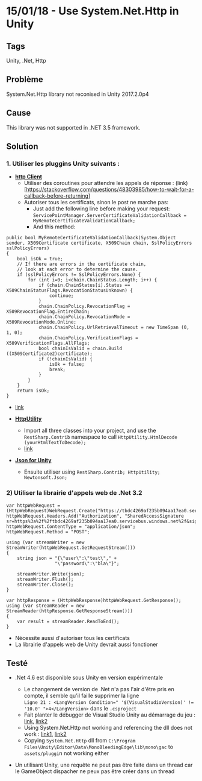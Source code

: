 # 15/01/18 - Use System.Net.Http in Unity

## Tags  
Unity, .Net, Http
## Problème
System.Net.Http library not reconised in Unity 2017.2.0p4
## Cause 
This library was not supported in .NET 3.5 framework.
## Solution

### 1. Utiliser les pluggins Unity suivants :

- [**http Client**](https://assetstore.unity.com/packages/tools/network/http-client-79343/reviews)
  - Utiliser des coroutines pour attendre les appels de réponse : (link)[https://stackoverflow.com/questions/48303985/how-to-wait-for-a-callback-before-returning]
  - Autoriser tous les certificats, sinon le post ne marche pas:
     - Just add the following line before making your request:			
    `ServicePointManager.ServerCertificateValidationCallback = MyRemoteCertificateValidationCallback;`			
     - And this method:
```
public bool MyRemoteCertificateValidationCallback(System.Object sender, X509Certificate certificate, X509Chain chain, SslPolicyErrors sslPolicyErrors)
{
    bool isOk = true;
    // If there are errors in the certificate chain,
    // look at each error to determine the cause.
    if (sslPolicyErrors != SslPolicyErrors.None) {
        for (int i=0; i<chain.ChainStatus.Length; i++) {
            if (chain.ChainStatus[i].Status == X509ChainStatusFlags.RevocationStatusUnknown) {
                continue;
            }
            chain.ChainPolicy.RevocationFlag = X509RevocationFlag.EntireChain;
            chain.ChainPolicy.RevocationMode = X509RevocationMode.Online;
            chain.ChainPolicy.UrlRetrievalTimeout = new TimeSpan (0, 1, 0);
            chain.ChainPolicy.VerificationFlags = X509VerificationFlags.AllFlags;
            bool chainIsValid = chain.Build ((X509Certificate2)certificate);
            if (!chainIsValid) {
                isOk = false;
                break;
            }
        }
    }
    return isOk;
}
```			
  - [link](https://stackoverflow.com/questions/4926676/mono-https-webrequest-fails-with-the-authentication-or-decryption-has-failed)
			
- [**HttpUtility**](https://github.com/Cratesmith/RestSharp-for-unity3d/tree/master/RestSharp/Extensions/MonoHttp)
   - Import all three classes into your project, and use the `RestSharp.Contrib` namespace to call `HttpUtility.HtmlDecode (yourHtmlTextToDecode);`
   - [link](https://forum.unity.com/threads/encode-decode-html-tag-in-unity.96484/)

- [**Json for Unity**](https://assetstore.unity.com/packages/tools/input-management/json-net-for-unity-11347)
  - Ensuite utiliser using `RestSharp.Contrib; HttpUtility; Newtonsoft.Json;`

### 2) Utiliser la librairie d'appels web de .Net 3.2 
```
var httpWebRequest = (HttpWebRequest)WebRequest.Create("https://tbdc4269af235b094aa17ea0.servicebus.windows.net/trajectory/messages");
httpWebRequest.Headers.Add("Authorization", "SharedAccessSignature sr=https%3a%2f%2ftbdc4269af235b094aa17ea0.servicebus.windows.net%2f&sig=C%2fs5dntjn10csK1hKoCP9fVGC0MwFvyqd0RaAQaGI0Q%3d&se=1516977535&skn=Send");
httpWebRequest.ContentType = "application/json";
httpWebRequest.Method = "POST";

using (var streamWriter = new StreamWriter(httpWebRequest.GetRequestStream()))
{
    string json = "{\"user\":\"test\"," +
                  "\"password\":\"bla\"}";

    streamWriter.Write(json);
    streamWriter.Flush();
    streamWriter.Close();
}

var httpResponse = (HttpWebResponse)httpWebRequest.GetResponse();
using (var streamReader = new StreamReader(httpResponse.GetResponseStream()))
{
    var result = streamReader.ReadToEnd();
}
```

- Nécessite aussi d'autoriser tous les certificats
- La librairie d'appels web de Unity devrait aussi fonctioner

## Testé 

- .Net 4.6 est disponible sous Unity en version expérimentale
   - Le changement de version de .Net n'a pas l'air d'être pris en compte, il semble qu'il faille supprimer la ligne  
  `Ligne 21 : <LangVersion Condition=" '$(VisualStudioVersion)' != '10.0' ">4</LangVersion>` dans le `.csproject`
   - Fait planter le débugger de Visual Studio Unity au démarrage du jeu : [link](https://issuetracker.unity3d.com/issues/unity-crashes-when-debugging-with-vs2017-when-using-net-4-dot-6), [link2](https://forum.unity.com/threads/crash-during-debugging-net-4-6.476431/)
   - Using System.Net.Http not working and referencing the dll does not work : [link1](https://forum.unity.com/threads/httpclient.460748/), [link2](https://stackoverflow.com/questions/9611316/system-net-http-missing-from-namespace-using-net-4-5)
   - Copying `System.Net.Http` dll from `C:\Program Files\Unity\Editor\Data\MonoBleedingEdge\lib\mono\gac` to `assets/pluggi`n not working either

- Un utilisant Unity, une requête ne peut pas être faite dans un thread car le  GameObject dispacher ne peux pas être créer dans un thread

